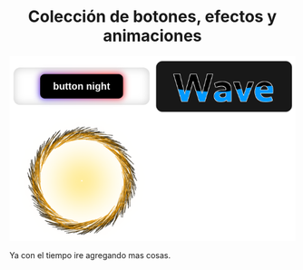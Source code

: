 <h1 align="center">Colección de botones, efectos y animaciones</h1>

<div align="center"><img src="./assets/example.png" /></div>

Ya con el tiempo ire agregando mas cosas.
